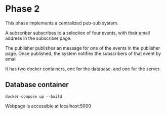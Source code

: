 # Phase 2

This phase implements a centralized pub-sub system.

A subscriber subscribes to a selection of four events, with their email address in the subscriber page.

The publisher publishes an message for one of the events in the publisher page.
Once published, the system notifies the subscribers of that event by email

It has two docker containers, one for the database, and one for the server.

## Database container

`docker-compose up --build`

Webpage is accessible at localhost:5000